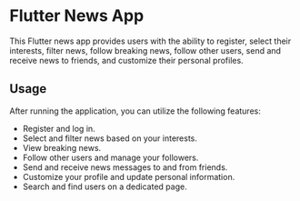 # Flutter News App

This Flutter news app provides users with the ability to register, select their interests, filter news, follow breaking news, follow other users, send and receive news to friends, and customize their personal profiles.

## Usage

After running the application, you can utilize the following features:

- Register and log in.
- Select and filter news based on your interests.
- View breaking news.
- Follow other users and manage your followers.
- Send and receive news messages to and from friends.
- Customize your profile and update personal information.
- Search and find users on a dedicated page.
